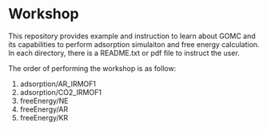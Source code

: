 # Workshop
This repository provides example and instruction to learn about GOMC and its capabilities to perform adsorption simulaiton and free energy calculation.
In each directory, there is a README.txt or pdf file to instruct the user.

The order of performing the workshop is as follow:

1. adsorption/AR_IRMOF1
2. adsorption/CO2_IRMOF1
3. freeEnergy/NE
4. freeEnergy/AR
5. freeEnergy/KR



